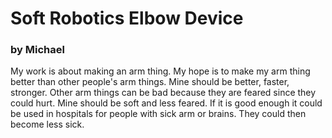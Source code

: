 # Soft Robotics Elbow Device #

### by Michael ###

My work is about making an arm thing. My hope is to make my arm thing better than other people's arm things. Mine should be better, faster, stronger. Other arm things can be bad because they are feared since they could hurt. Mine should be soft and less feared. If it is good enough it could be used in hospitals for people with sick arm or brains. They could then become less sick.
